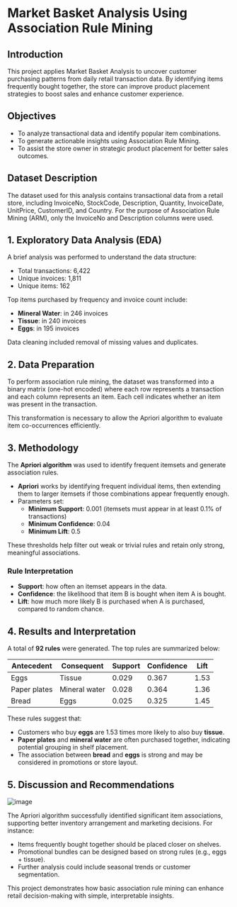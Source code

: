 
# Market Basket Analysis Using Association Rule Mining

## Introduction

This project applies Market Basket Analysis to uncover customer purchasing patterns from daily retail transaction data. By identifying items frequently bought together, the store can improve product placement strategies to boost sales and enhance customer experience.

## Objectives

- To analyze transactional data and identify popular item combinations.
- To generate actionable insights using Association Rule Mining.
- To assist the store owner in strategic product placement for better sales outcomes.

## Dataset Description

The dataset used for this analysis contains transactional data from a retail store, including InvoiceNo, StockCode, Description, Quantity, InvoiceDate, UnitPrice, CustomerID, and Country. For the purpose of Association Rule Mining (ARM), only the InvoiceNo and Description columns were used.

## 1. Exploratory Data Analysis (EDA)

A brief analysis was performed to understand the data structure:

- Total transactions: 6,422  
- Unique invoices: 1,811  
- Unique items: 162  

Top items purchased by frequency and invoice count include:
- **Mineral Water**: in 246 invoices  
- **Tissue**: in 240 invoices  
- **Eggs**: in 195 invoices  

Data cleaning included removal of missing values and duplicates.

## 2. Data Preparation

To perform association rule mining, the dataset was transformed into a binary matrix (one-hot encoded) where each row represents a transaction and each column represents an item. Each cell indicates whether an item was present in the transaction.

This transformation is necessary to allow the Apriori algorithm to evaluate item co-occurrences efficiently.

## 3. Methodology

The **Apriori algorithm** was used to identify frequent itemsets and generate association rules.

- **Apriori** works by identifying frequent individual items, then extending them to larger itemsets if those combinations appear frequently enough.
- Parameters set:
  - **Minimum Support**: 0.001 (itemsets must appear in at least 0.1% of transactions)
  - **Minimum Confidence**: 0.04
  - **Minimum Lift**: 0.5

These thresholds help filter out weak or trivial rules and retain only strong, meaningful associations.

### Rule Interpretation

- **Support**: how often an itemset appears in the data.
- **Confidence**: the likelihood that item B is bought when item A is bought.
- **Lift**: how much more likely B is purchased when A is purchased, compared to random chance.

## 4. Results and Interpretation

A total of **92 rules** were generated. The top rules are summarized below:

| Antecedent     | Consequent     | Support | Confidence | Lift  |
|----------------|----------------|---------|------------|-------|
| Eggs           | Tissue         | 0.029   | 0.367      | 1.53  |
| Paper plates   | Mineral water  | 0.028   | 0.364      | 1.36  |
| Bread          | Eggs           | 0.025   | 0.325      | 1.45  |

These rules suggest that:
- Customers who buy **eggs** are 1.53 times more likely to also buy **tissue**.
- **Paper plates** and **mineral water** are often purchased together, indicating potential grouping in shelf placement.
- The association between **bread** and **eggs** is strong and may be considered in promotions or store layout.

## 5. Discussion and Recommendations
![image](https://github.com/user-attachments/assets/56dca6ce-c2a7-437e-9fdc-112d7f0720c7)

The Apriori algorithm successfully identified significant item associations, supporting better inventory arrangement and marketing decisions. For instance:

- Items frequently bought together should be placed closer on shelves.
- Promotional bundles can be designed based on strong rules (e.g., eggs + tissue).
- Further analysis could include seasonal trends or customer segmentation.

This project demonstrates how basic association rule mining can enhance retail decision-making with simple, interpretable insights.

